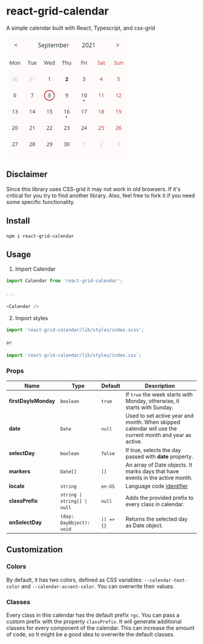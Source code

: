 # react-grid-calendar

A simple calendar built with React, Typescript, and css-grid

![Calendar screenshot](/calendar.png)

## Disclaimer 

Since this library uses CSS-grid it may not work in old browsers. If it's critical for you try to find another library. Also, feel free to fork it if you need some specific functionality.

## Install

`npm i react-grid-calendar`

## Usage

1. Import Calendar

```javascript
import Calendar from 'react-grid-calendar';

...

<Calendar />
```
2. Import styles

```javascript
import 'react-grid-calendar/lib/styles/index.scss';

or

import 'react-grid-calendar/lib/styles/index.css';
```


### Props

Name|Type|Default|Description
-------|---------|------|------
**firstDayIsMonday**|`boolean`|`true`|If `true` the week starts with Monday, otherwise, it starts with Sunday.
**date**|`Date`|`null`|Used to set active year and month. When skipped calendar will use the current month and year as active.
**selectDay**|`boolean`|`false`|If true, selects the day passed with **date** property.
**markers**|`Date[]`|`[]`|An array of Date objects. It marks days that have events in the active month.
**locale**|`string`|`en-US`|Language code [identifier](https://github.com/libyal/libfwnt/wiki/Language-Code-identifiers#0x0400---0x04ff)
**classPrefix**|`string \| string[] \| null`|`null`|Adds the provided prefix to every class in calendar.
**onSelectDay**|`(day: DayObject): void`|`() => {}`|Returns the selected day as Date object.

## Customization

### Colors

By default, it has two colors, defined as CSS variables: `--calendar-text-color` and `--calendar-accent-color`. You can overwrite their values.

### Classes

Every class in this calendar has the default prefix `rgc`. You can pass a custom prefix with the property `classPrefix`. It will generate additional classes for every component of the calendar. This can increase the amount of code, so It might be a good idea to overwrite the default classes.
